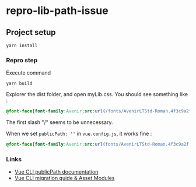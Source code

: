 # repro-lib-path-issue

## Project setup
```
yarn install
```

### Repro step

Execute command 
```
yarn build
```

Explorer the dist folder, and open myLib.css.
You should see something like :
```css
@font-face{font-family:Avenir;src:url(/fonts/AvenirLTStd-Roman.4f3c9a2f.otf) format("opentype")}
```

The first slash "/" seems to be unnecessary.

When we set `publicPath: ''` in `vue.config.js`, it works fine :

```css
@font-face{font-family:Avenir;src:url(fonts/AvenirLTStd-Roman.4f3c9a2f.otf) format("opentype")}
```

### Links

- [Vue CLI publicPath documentation](https://cli.vuejs.org/config/#publicpath)
- [Vue CLI migration guide & Asset Modules](https://cli.vuejs.org/migrations/migrate-from-v4.html#vue-cli-service)
